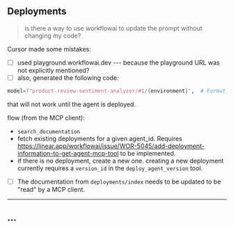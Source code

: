 ## Deployments

> is there a way to use workflowai to update the prompt without changing my code?

Cursor made some mistakes:

- [ ] used playground.workflowai.dev --- because the playground URL was not explicitly mentioned?
- [ ] also, generated the following code:

```python
model=f"product-review-sentiment-analyzer/#1/{environment}",  # Format: agent-name/#schema/environment
```

that will not work until the agent is deployed.

flow (from the MCP client):

- `search_documentation`
- fetch existing deployments for a given agent_id. Requires https://linear.app/workflowai/issue/WOR-5045/add-deployment-information-to-get-agent-mcp-tool to be implemented.
- if there is no deployment, create a new one. creating a new deployment currently requires a `version_id` in the `deploy_agent_version` tool.

- [ ] The documentation from `deployments/index` needs to be updated to be "read" by a MCP client.

---

## ...
